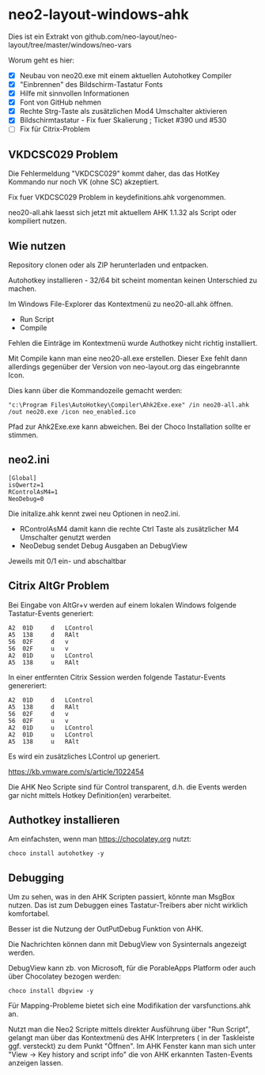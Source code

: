 # neo2-layout-windows-ahk

Dies ist ein Extrakt von github.com/neo-layout/neo-layout/tree/master/windows/neo-vars

Worum geht es hier:

- [x] Neubau von neo20.exe mit einem aktuellen Autohotkey Compiler
- [x] "Einbrennen" des Bildschirm-Tastatur Fonts
- [x] Hilfe mit sinnvollen Informationen
- [x] Font von GitHub nehmen
- [x] Rechte Strg-Taste als zusätzlichen Mod4 Umschalter aktivieren
- [x] Bildschirmtastatur - Fix fuer Skalierung ; Ticket #390 und #530
- [ ] Fix für Citrix-Problem

## VKDCSC029 Problem

Die Fehlermeldung "VKDCSC029" kommt daher, das das HotKey Kommando nur noch VK (ohne SC) akzeptiert.

Fix fuer VKDCSC029 Problem in keydefinitions.ahk vorgenommen.

neo20-all.ahk laesst sich jetzt mit aktuellem AHK 1.1.32 als Script oder kompiliert nutzen.

## Wie nutzen

Repository clonen oder als ZIP herunterladen und entpacken.

Autohotkey installieren - 32/64 bit scheint momentan keinen Unterschied zu machen.

Im Windows File-Explorer das Kontextmenü zu neo20-all.ahk öffnen.

- Run Script
- Compile

Fehlen die Einträge im Kontextmenü wurde Authotkey nicht richtig installiert.

Mit Compile kann man eine neo20-all.exe erstellen. Dieser Exe fehlt dann allerdings gegenüber der Version 
von neo-layout.org das eingebrannte Icon.

Dies kann über die Kommandozeile gemacht werden:

    "c:\Program Files\AutoHotkey\Compiler\Ahk2Exe.exe" /in neo20-all.ahk /out neo20.exe /icon neo_enabled.ico

Pfad zur Ahk2Exe.exe kann abweichen. Bei der Choco Installation sollte er stimmen.

## neo2.ini

    [Global]
    isQwertz=1
    RControlAsM4=1
    NeoDebug=0

Die initalize.ahk kennt zwei neu Optionen in neo2.ini.

- RControlAsM4 damit kann die rechte Ctrl Taste als zusätzlicher M4 Umschalter genutzt werden
- NeoDebug     sendet Debug Ausgaben an DebugView

Jeweils mit 0/1 ein- und abschaltbar

## Citrix AltGr Problem

Bei Eingabe von AltGr+v werden auf einem lokalen Windows folgende Tastatur-Events generiert:

    A2  01D	 	d	LControl
    A5  138	 	d	RAlt
    56  02F	 	d	v
    56  02F	 	u	v
    A2  01D	 	u	LControl
    A5  138	 	u	RAlt

In einer entfernten Citrix Session werden folgende Tastatur-Events genereriert:

    A2  01D	 	d	LControl
    A5  138	 	d	RAlt
    56  02F	 	d	v
    56  02F	 	u	v
    A2  01D	 	u	LControl
    A2  01D	 	u	LControl
    A5  138	 	u	RAlt

Es wird ein zusätzliches LControl up generiert.

https://kb.vmware.com/s/article/1022454

Die AHK Neo Scripte sind für Control transparent, d.h. die Events werden gar nicht mittels Hotkey Definition(en) verarbeitet.



## Authotkey installieren

Am einfachsten, wenn man https://chocolatey.org nutzt:

    choco install autohotkey -y

## Debugging

Um zu sehen, was in den AHK Scripten passiert, könnte man MsgBox nutzen.
Das ist zum Debuggen eines Tastatur-Treibers aber nicht wirklich komfortabel.

Besser ist die Nutzung der OutPutDebug Funktion von AHK.

Die Nachrichten können dann mit DebugView von Sysinternals angezeigt werden.

DebugView kann zb. von Microsoft, für die PorableApps Platform oder auch über Chocolatey bezogen werden:

    choco install dbgview -y

Für Mapping-Probleme bietet sich eine Modifikation der varsfunctions.ahk an.

Nutzt man die Neo2 Scripte mittels direkter Ausführung über "Run Script",
gelangt man über das Kontextmenü des AHK Interpreters ( in der Taskleiste ggf. versteckt) zu dem Punkt "Öffnen".
Im AHK Fenster kann man sich unter "View -> Key history and script info" die von AHK erkannten Tasten-Events anzeigen lassen.
